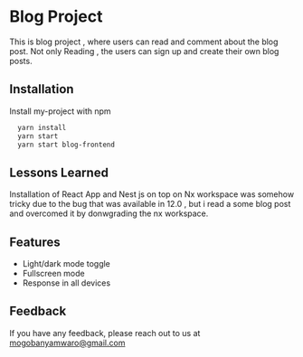 # Blog Project

This is blog project , where users can read and comment about the blog post.
Not only Reading , the users can sign up and create their own blog posts.

## Installation

Install my-project with npm

```bash
  yarn install
  yarn start
  yarn start blog-frontend
```

## Lessons Learned

Installation of React App and Nest js on top on Nx workspace was somehow tricky due to the bug that was available in 12.0 , but i read a some blog post and overcomed it by donwgrading the nx workspace.

## Features

- Light/dark mode toggle
- Fullscreen mode
- Response in all devices

## Feedback

If you have any feedback, please reach out to us at mogobanyamwaro@gmail.com
